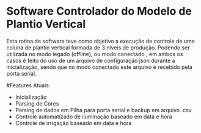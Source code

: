 # Software Controlador do Modelo de Plantio Vertical

Esta rotina de software teve como objetivo a execução de controle de uma coluna de plantio vertical formada de 3 níveis de produção. Podendo ser utilizada no modo legado (offline), ou modo conectado , em ambos os casos é feito do uso de um arquivo de configuração json durante a inicialização, sendo que no modo conectado este arquivo é recebido pela porta serial.


#Features Atuais:
- Inicialização
- Parsing de Cores 
- Parsing de dados em Pilha para porta serial e backup em arquivo .csv
- Controle automatizado de iluminação baseado em data e hora
- Controle de irrigação baseado em data e hora

